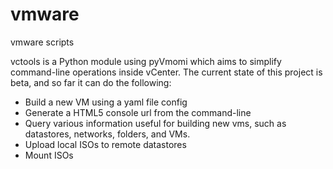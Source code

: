 vmware
======

vmware scripts

vctools is a Python module using pyVmomi which aims to simplify command-line operations inside vCenter.  The current state of this project is beta, and so far it can do the following:
  - Build a new VM using a yaml file config
  - Generate a HTML5 console url from the command-line
  - Query various information useful for building new vms, such as datastores, networks, folders, and VMs.
  - Upload local ISOs to remote datastores
  - Mount ISOs
